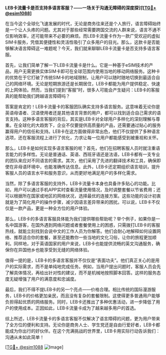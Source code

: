 **LEB卡流量卡是否支持多语言客服？——一场关于沟通无障碍的深度探讨[[TG💪+ @esim1088](https://t.me/s/esim1088)]**

在当今这个全球化飞速发展的时代，无论是商务往来还是个人旅行，语言障碍始终是一个让人头疼的问题。尤其对于那些经常需要跨国交流的人群来说，语言不通不仅影响效率，还可能带来不必要的麻烦。而LEB卡流量卡作为一款广受欢迎的虚拟SIM卡服务，凭借其便捷性和灵活性吸引了众多用户的目光。那么，这款卡是否能够解决语言障碍这一难题呢？今天，我们就来聊聊LEB卡流量卡是否支持多语言客服。

首先，让我们简单了解一下LEB卡流量卡是什么。它是一种基于eSIM技术的产品，用户无需更换实体SIM卡即可在全球范围内使用当地的移动网络服务。这种卡的优势在于它打破了传统SIM卡的地域限制，让用户可以随时随地切换到最适合自己的网络环境。无论是短期旅游还是长期居住，LEB卡都能为用户提供稳定、快速的上网体验。然而，当我们提到“客服”时，很多人可能会产生疑问：LEB卡的客服真的能帮助我们跨越语言障碍吗？

答案是肯定的！LEB卡流量卡的客服团队确实支持多语言服务。这意味着无论你是英语母语者、汉语使用者还是其他语言背景的用户，都可以找到适合自己需求的语言支持。这种多语言客服的背后，其实是LEB卡对全球用户多样化的深刻理解与尊重。在全球化的大趋势下，企业不仅要提供高质量的产品，还需要通过贴心的服务赢得用户的信任和支持。LEB卡在这方面做得非常出色，他们不仅提供了多种语言选项，还在客服流程上进行了优化，力求让每一位用户都能感受到被重视和关怀。

那么，LEB卡是如何实现多语言客服的呢？首先，他们在招聘客服人员时就注重语言能力的多样性。无论是普通话、英语、西班牙语还是法语，LEB卡都有一支专业的团队来应对不同语言的需求。其次，他们采用了先进的翻译技术和工具，确保即使在非母语环境中，也能准确传达信息。此外，LEB卡还定期组织语言培训，提升客服人员的语言水平和服务意识，从而更好地满足用户的多样化需求。

当然，除了多语言客服的支持外，LEB卡流量卡本身也具备许多贴心的功能。比如，用户可以通过手机APP实时查看流量使用情况，及时调整套餐以节省费用；还可以根据所在国家或地区的网络状况，选择最优的连接方案。这些功能的设计初衷就是为了简化用户的操作步骤，减少因语言差异带来的困扰。可以说，LEB卡不仅仅是一款产品，更是一种全方位的用户体验。

那么，LEB卡的多语言客服具体能为我们提供哪些帮助呢？举个例子，如果你是一名中国游客，在国外遇到网络问题或者套餐使用上的困惑，只需拨打LEB卡的客服热线，就能立刻找到会说中文的工作人员为你解答。他们会耐心地解释如何设置网络、推荐适合你的套餐，甚至还能教你一些当地的文化习俗，让你的旅程更加顺利。同样地，对于英语国家的用户来说，LEB卡也能提供流畅的英文沟通服务，确保你在异国他乡也能享受到无缝的网络体验。

值得一提的是，LEB卡的多语言客服并不仅仅是“表面功夫”。他们真正关心的是用户的实际需求，而不是单纯地完成任务。例如，当用户提出问题时，客服人员会先了解具体情况，再给出针对性的建议，而不是机械地按照脚本回答。这样的服务态度无疑增强了用户的满意度和忠诚度。

最后，我们不得不提LEB卡的另一个亮点——价格合理。相比传统的国际漫游服务，LEB卡的价格更加亲民，而且没有复杂的套餐限制。这使得更多普通用户能够负担得起优质的网络服务。同时，LEB卡还推出了多种优惠活动，进一步降低了用户的使用成本。正因如此，LEB卡流量卡成为了越来越多用户的首选。

综上所述，LEB卡流量卡的多语言客服不仅解决了语言障碍的问题，更为用户带来了全方位的便利和支持。无论你是商务人士、学生党还是自由行爱好者，LEB卡都能成为你出行的好伙伴。在这个充满挑战的世界里，LEB卡用实际行动告诉我们：沟通从未如此简单！

[[TG💪+ @esim1088](https://t.me/s/esim1088) ![Image](https://i.postimg.cc/4NQfJmqS/Snipaste-2025-05-13-00-14-12.png)]
